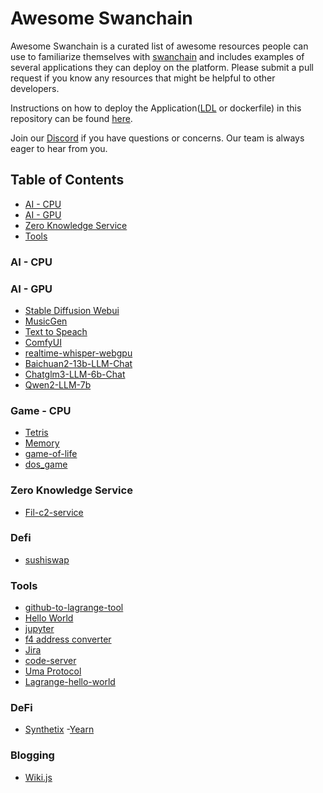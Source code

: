 # Awesome Swanchain <!-- omit in toc -->

Awesome Swanchain is a curated list of awesome resources people can use to familiarize themselves with [swanchain](//https://swanchain.io) and includes examples of several applications they can deploy on the platform. Please submit a pull request if you know any resources that might be helpful to other developers.

Instructions on how to deploy the Application([LDL](https://docs.lagrangedao.org/spaces/intro/lagrange-definition-language-ldl) or dockerfile) in this repository can be found [here](//https://docs.lagrangedao.org/spaces/run-space).

Join our [Discord](https://discord.com/invite/swanchain) if you have questions or concerns. Our team is always eager to hear from you.


## Table of Contents <!-- omit in toc -->
- [AI - CPU](#ai---cpu)
- [AI - GPU](#ai---gpu)
- [Zero Knowledge Service](#Zero-Knowledge)
- [Tools](#tools)

### AI - CPU



### AI - GPU
- [Stable Diffusion Webui](stable-diffusion-webui)
- [MusicGen](musicGen)
- [Text to Speach](TTS)
- [ComfyUI](comfyui)
- [realtime-whisper-webgpu](./realtime-whisper-webgpu)
- [Baichuan2-13b-LLM-Chat](./Baichuan2-13b-LLM-Chat)
- [Chatglm3-LLM-6b-Chat](./Chatglm3-LLM-6b-Chat)
- [Qwen2-LLM-7b](./Qwen2-LLM-7b)


### Game - CPU
- [Tetris](./Tetris)
- [Memory](./Memory)
- [game-of-life](./game-of-life)
- [dos_game](./dos_game)

### Zero Knowledge Service
- [Fil-c2-service](fil-c2-service)

### Defi
- [sushiswap](sushiswap)

### Tools
- [github-to-lagrange-tool](github-to-lagrange-tool)
- [Hello World](hello-world)
- [jupyter](jupyter)
- [f4 address converter](f4-converter)
- [Jira](./Jira)
- [code-server](code-server)
- [Uma Protocol](uma-protocol)
- [Lagrange-hello-world](Lagrange-hello-world)

### DeFi
- [Synthetix](./Synthetix)
-[Yearn](./Yearn)

### Blogging
- [Wiki.js](./Wiki)

